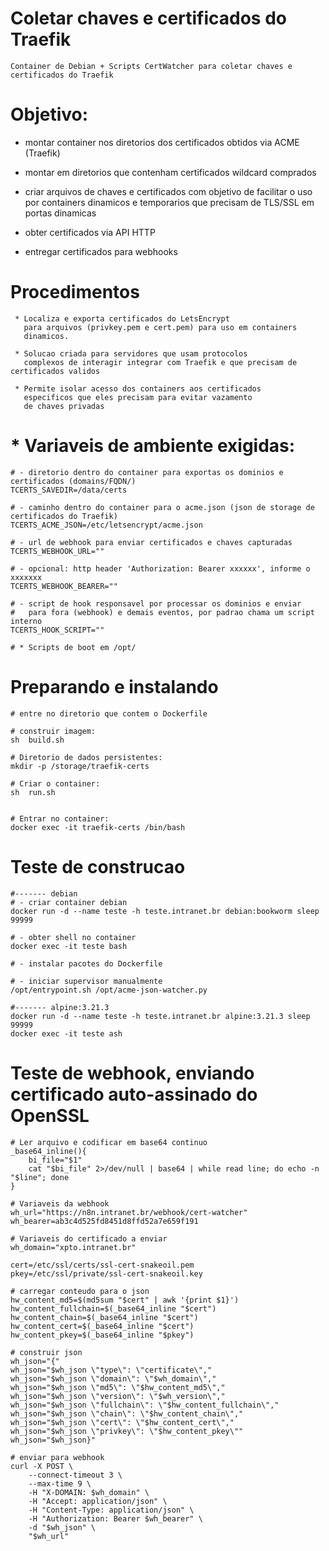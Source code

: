 
# Coletar chaves e certificados do Traefik

    Container de Debian + Scripts CertWatcher para coletar chaves e certificados do Traefik


# Objetivo:

   - montar container nos diretorios dos certificados obtidos via ACME (Traefik)

   - montar em diretorios que contenham certificados wildcard comprados

   - criar arquivos de chaves e certificados com objetivo de facilitar o uso
     por containers dinamicos e temporarios que precisam de TLS/SSL em portas dinamicas

   - obter certificados via API HTTP

   - entregar certificados para webhooks


# Procedimentos
     * Localiza e exporta certificados do LetsEncrypt
       para arquivos (privkey.pem e cert.pem) para uso em containers
       dinamicos.

     * Solucao criada para servidores que usam protocolos
       complexos de interagir integrar com Traefik e que precisam de certificados validos

     * Permite isolar acesso dos containers aos certificados
       especificos que eles precisam para evitar vazamento
       de chaves privadas

# * Variaveis de ambiente exigidas:
    # - diretorio dentro do container para exportas os dominios e certificados (domains/FQDN/)
    TCERTS_SAVEDIR=/data/certs

    # - caminho dentro do container para o acme.json (json de storage de certificados do Traefik)
    TCERTS_ACME_JSON=/etc/letsencrypt/acme.json

    # - url de webhook para enviar certificados e chaves capturadas
    TCERTS_WEBHOOK_URL=""

    # - opcional: http header 'Authorization: Bearer xxxxxx', informe o xxxxxxx
    TCERTS_WEBHOOK_BEARER=""

    # - script de hook responsavel por processar os dominios e enviar
    #   para fora (webhook) e demais eventos, por padrao chama um script interno
    TCERTS_HOOK_SCRIPT=""

    # * Scripts de boot em /opt/


# Preparando e instalando

    # entre no diretorio que contem o Dockerfile

    # construir imagem:
    sh  build.sh

    # Diretorio de dados persistentes:
    mkdir -p /storage/traefik-certs

    # Criar o container:
    sh  run.sh


    # Entrar no container:
    docker exec -it traefik-certs /bin/bash



# Teste de construcao

    #------- debian
    # - criar container debian
    docker run -d --name teste -h teste.intranet.br debian:bookworm sleep 99999

    # - obter shell no container
    docker exec -it teste bash

    # - instalar pacotes do Dockerfile

    # - iniciar supervisor manualmente
    /opt/entrypoint.sh /opt/acme-json-watcher.py

    #------- alpine:3.21.3
    docker run -d --name teste -h teste.intranet.br alpine:3.21.3 sleep 99999
    docker exec -it teste ash


# Teste de webhook, enviando certificado auto-assinado do OpenSSL

    # Ler arquivo e codificar em base64 continuo
    _base64_inline(){
        bi_file="$1"
        cat "$bi_file" 2>/dev/null | base64 | while read line; do echo -n "$line"; done
    }

    # Variaveis da webhook
    wh_url="https://n8n.intranet.br/webhook/cert-watcher"
    wh_bearer=ab3c4d525fd8451d8ffd52a7e659f191

    # Variaveis do certificado a enviar
    wh_domain="xpto.intranet.br"

    cert=/etc/ssl/certs/ssl-cert-snakeoil.pem
    pkey=/etc/ssl/private/ssl-cert-snakeoil.key

    # carregar conteudo para o json
    hw_content_md5=$(md5sum "$cert" | awk '{print $1}')
    hw_content_fullchain=$(_base64_inline "$cert")
    hw_content_chain=$(_base64_inline "$cert")
    hw_content_cert=$(_base64_inline "$cert")
    hw_content_pkey=$(_base64_inline "$pkey")

    # construir json
    wh_json="{"
    wh_json="$wh_json \"type\": \"certificate\","
    wh_json="$wh_json \"domain\": \"$wh_domain\","
    wh_json="$wh_json \"md5\": \"$hw_content_md5\","
    wh_json="$wh_json \"version\": \"$wh_version\","
    wh_json="$wh_json \"fullchain\": \"$hw_content_fullchain\","
    wh_json="$wh_json \"chain\": \"$hw_content_chain\","
    wh_json="$wh_json \"cert\": \"$hw_content_cert\","
    wh_json="$wh_json \"privkey\": \"$hw_content_pkey\""
    wh_json="$wh_json}"

    # enviar para webhook
    curl -X POST \
        --connect-timeout 3 \
        --max-time 9 \
        -H "X-DOMAIN: $wh_domain" \
        -H "Accept: application/json" \
        -H "Content-Type: application/json" \
        -H "Authorization: Bearer $wh_bearer" \
        -d "$wh_json" \
        "$wh_url"













